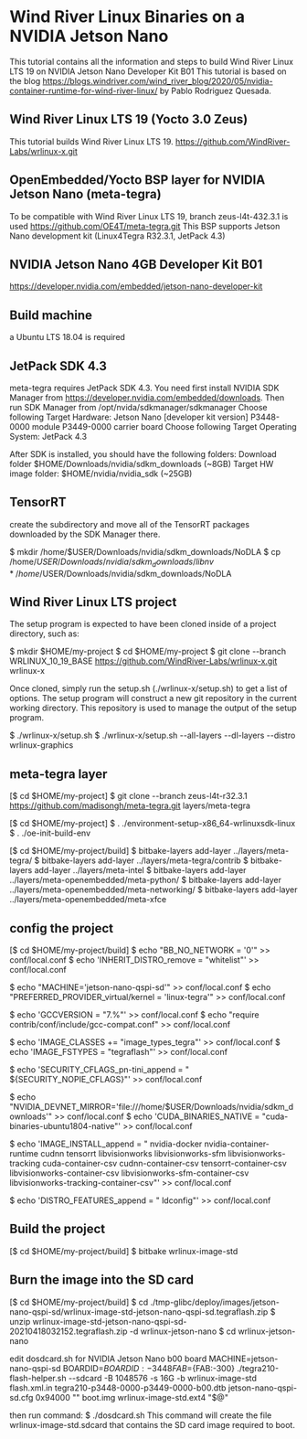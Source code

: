 # Wind River Linux Binaries on a NVIDIA Jetson Nano

This tutorial contains all the information and steps to build Wind River Linux LTS 19 on NVIDIA Jetson Nano Developer Kit B01
This tutorial is based on the blog <https://blogs.windriver.com/wind_river_blog/2020/05/nvidia-container-runtime-for-wind-river-linux/> by Pablo Rodriguez Quesada.

## Wind River Linux LTS 19 (Yocto 3.0 Zeus)

This tutorial builds Wind River Linux LTS 19.
<https://github.com/WindRiver-Labs/wrlinux-x.git>

## OpenEmbedded/Yocto BSP layer for NVIDIA Jetson Nano (meta-tegra)

To be compatible with Wind River Linux LTS 19, branch zeus-l4t-432.3.1 is used
<https://github.com/OE4T/meta-tegra.git>
This BSP supports Jetson Nano development kit (Linux4Tegra R32.3.1, JetPack 4.3)

## NVIDIA Jetson Nano 4GB Developer Kit B01

<https://developer.nvidia.com/embedded/jetson-nano-developer-kit>

## Build machine

a Ubuntu LTS 18.04 is required

## JetPack SDK 4.3

meta-tegra requires JetPack SDK 4.3.
You need first install NVIDIA SDK Manager from <https://developer.nvidia.com/embedded/downloads>.
Then run SDK Manager from /opt/nvida/sdkmanager/sdkmanager
Choose following Target Hardware:
  Jetson Nano [developer kit version]
  P3448-0000 module
  P3449-0000 carrier board
Choose following Target Operating System:
  JetPack 4.3

After SDK is installed, you should have the following folders:
Download folder $HOME/Downloads/nvidia/sdkm_downloads (~8GB)
Target HW image folder: $HOME/nvidia/nvidia_sdk (~25GB)

## TensorRT

create the subdirectory and move all of the TensorRT packages downloaded by the SDK Manager there.

$ mkdir /home/$USER/Downloads/nvidia/sdkm_downloads/NoDLA
$ cp /home/$USER/Downloads/nvidia/sdkm_downloads/libnv* /home/$USER/Downloads/nvidia/sdkm_downloads/NoDLA

## Wind River Linux LTS project

The setup program is expected to have been cloned inside of a project directory, such as:

$ mkdir $HOME/my-project
$ cd $HOME/my-project
$ git clone --branch WRLINUX_10_19_BASE https://github.com/WindRiver-Labs/wrlinux-x.git wrlinux-x

Once cloned, simply run the setup.sh (./wrlinux-x/setup.sh) to get a list of options. The setup program will construct a new git repository in the current working directory. This repository is used to manage the output of the setup program.

$ ./wrlinux-x/setup.sh
$ ./wrlinux-x/setup.sh --all-layers --dl-layers --distro wrlinux-graphics

## meta-tegra layer

[$ cd $HOME/my-project]
$ git clone --branch zeus-l4t-r32.3.1 https://github.com/madisongh/meta-tegra.git layers/meta-tegra

[$ cd $HOME/my-project]
$ . ./environment-setup-x86_64-wrlinuxsdk-linux
$ . ./oe-init-build-env

[$ cd $HOME/my-project/build]
$ bitbake-layers add-layer ../layers/meta-tegra/
$ bitbake-layers add-layer ../layers/meta-tegra/contrib
$ bitbake-layers add-layer ../layers/meta-intel
$ bitbake-layers add-layer ../layers/meta-openembedded/meta-python/
$ bitbake-layers add-layer ../layers/meta-openembedded/meta-networking/
$ bitbake-layers add-layer ../layers/meta-openembedded/meta-xfce

## config the project

[$ cd $HOME/my-project/build]
$ echo "BB_NO_NETWORK = '0'" >> conf/local.conf
$ echo 'INHERIT_DISTRO_remove = "whitelist"' >> conf/local.conf

$ echo "MACHINE='jetson-nano-qspi-sd'" >> conf/local.conf
$ echo "PREFERRED_PROVIDER_virtual/kernel = 'linux-tegra'" >> conf/local.conf

$ echo 'GCCVERSION = "7.%"' >> conf/local.conf
$ echo "require contrib/conf/include/gcc-compat.conf" >> conf/local.conf

$ echo 'IMAGE_CLASSES += "image_types_tegra"' >> conf/local.conf
$ echo 'IMAGE_FSTYPES = "tegraflash"' >> conf/local.conf

$ echo 'SECURITY_CFLAGS_pn-tini_append = " ${SECURITY_NOPIE_CFLAGS}"' >> conf/local.conf

$ echo "NVIDIA_DEVNET_MIRROR='file:///home/$USER/Downloads/nvidia/sdkm_downloads'" >> conf/local.conf
$ echo 'CUDA_BINARIES_NATIVE = "cuda-binaries-ubuntu1804-native"' >> conf/local.conf

$ echo 'IMAGE_INSTALL_append = " nvidia-docker nvidia-container-runtime cudnn tensorrt libvisionworks libvisionworks-sfm libvisionworks-tracking cuda-container-csv cudnn-container-csv tensorrt-container-csv libvisionworks-container-csv libvisionworks-sfm-container-csv libvisionworks-tracking-container-csv"' >> conf/local.conf

$ echo 'DISTRO_FEATURES_append = " ldconfig"' >> conf/local.conf

## Build the project

[$ cd $HOME/my-project/build]
$ bitbake wrlinux-image-std

## Burn the image into the SD card

[$ cd $HOME/my-project/build]
$ cd ./tmp-glibc/deploy/images/jetson-nano-qspi-sd/wrlinux-image-std-jetson-nano-qspi-sd.tegraflash.zip
$ unzip wrlinux-image-std-jetson-nano-qspi-sd-20210418032152.tegraflash.zip -d wrlinux-jetson-nano
$ cd wrlinux-jetson-nano

edit dosdcard.sh for NVIDIA Jetson Nano b00 board
MACHINE=jetson-nano-qspi-sd BOARDID=${BOARDID:-3448} FAB=${FAB:-300} ./tegra210-flash-helper.sh --sdcard -B 1048576 -s 16G -b wrlinux-image-std flash.xml.in tegra210-p3448-0000-p3449-0000-b00.dtb jetson-nano-qspi-sd.cfg 0x94000 "" boot.img wrlinux-image-std.ext4 "$@"

then run command:
$ ./dosdcard.sh
This command will create the file wrlinux-image-std.sdcard that contains the SD card image required to boot.
